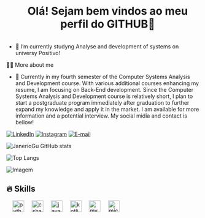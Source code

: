 <!--título-->
<div id="user-content-toc">
  <ul align="center">
    <h1 style="display: inline-block">Olá! Sejam bem vindos ao meu perfil do GITHUB👋</h1>
</div>

<!-- Presentation -->
<p>

  - 🌱 I’m currently studyng Analyse and development of systems on universy Positivo!

</p>

<!-- Dropdown -->


 👨‍💻 More about me

  - 💬 Currently in my fourth semester of the Computer Systems Analysis and Development course. With various additional courses enhancing my resume, I am focusing on Back-End development. Since the Computer Systems Analysis and Development course is relatively short, I plan to start a postgraduate program immediately after graduation to further expand my knowledge and apply it in the market. I am available for more information and a potential interview. My social midia and contact is bellow!




<!-- Links -->
[![LinkedIn](https://img.shields.io/badge/LinkedIn-0077B5?style=for-the-badge&logo=linkedin&logoColor=white)](https://www.linkedin.com/in/janerio-gustavo-717980196)
[![Instagram](https://img.shields.io/badge/Instagram-E4405F?style=for-the-badge&logo=instagram&logoColor=white)](https://www.instagram.com/janergusta)
[![E-mail](https://img.shields.io/badge/Gmail-D14836?style=for-the-badge&logo=gmail&logoColor=white)](mailto:janerio32@hotmail.com)



<!-- GithubStats -->
![JanerioGu GitHub stats](https://github-readme-stats.vercel.app/api?username=JanerioGu&show_icons=true&theme=gotham&hide=prs,issues)

![Top Langs](https://github-readme-stats.vercel.app/api/top-langs/?username=janeriogu&layout=compact&show_icons=true&theme=gotham)

<!-- Portfolio -->


<!-- GIF -->
<p align="left">
  <img align="center" src="https://github.com/VariableBee/VariableBee/assets/77739311/4e9f41af-6b57-49a7-b15a-74322e96b4d7" alt="Imagem">
</p>

## 🔥 Skills
<!-- Skills: Programming Languages -->
<div align="left">
    <img width="12" />
  <img src="https://cdn.jsdelivr.net/gh/devicons/devicon/icons/python/python-original.svg" height="30" alt="python logo"  />
  <img width="12" />
  <img src="https://cdn.jsdelivr.net/gh/devicons/devicon/icons/csharp/csharp-original.svg" height="30" alt="csharp logo"  />
  <img width="12" />
  <img src="https://cdn.jsdelivr.net/gh/devicons/devicon/icons/java/java-original.svg" height="30" alt="java logo"  />
  <img width="12" />
  <img src="https://cdn.jsdelivr.net/gh/devicons/devicon/icons/kotlin/kotlin-original.svg" height="30" alt="kotlin logo"  />
  <img width="12" />
  <img src="https://cdn.jsdelivr.net/gh/devicons/devicon/icons/mysql/mysql-original.svg" height="30" alt="mysql logo"  />
  <img width="12" />
  <img src="https://cdn.jsdelivr.net/gh/devicons/devicon/icons/microsoftsqlserver/microsoftsqlserver-plain.svg" height="30" alt="microsoftsqlserver logo"  />
</div>

